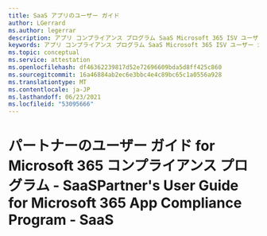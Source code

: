 ```yaml
---
title: SaaS アプリのユーザー ガイド
author: LGerrard
ms.author: legerrar
description: アプリ コンプライアンス プログラム SaaS Microsoft 365 ISV ユーザー ガイド
keywords: アプリ コンプライアンス プログラム SaaS Microsoft 365 ISV ユーザー ガイド
ms.topic: conceptual
ms.service: attestation
ms.openlocfilehash: df46362239817d52e72696609bda5d8ff425c860
ms.sourcegitcommit: 16a46884ab2ec6e3bbc4e4c89bc65c1a0556a928
ms.translationtype: MT
ms.contentlocale: ja-JP
ms.lasthandoff: 06/23/2021
ms.locfileid: "53095666"
---
```

# <a name="partners-user-guide-for-microsoft-365-app-compliance-program---saas"></a><span data-ttu-id="0ba7e-104">パートナーのユーザー ガイド for Microsoft 365 コンプライアンス プログラム - SaaS</span><span class="sxs-lookup"><span data-stu-id="0ba7e-104">Partner's User Guide for Microsoft 365 App Compliance Program - SaaS</span></span>
